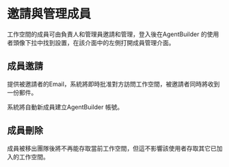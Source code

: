 # 邀請與管理成員

工作空間的成員可由負責人和管理員邀請和管理，登入後在AgentBuilder 的使用者頭像下拉中找到設置，在該介面中的左側打開成員管理介面。

## 成員邀請

提供被邀請者的Email，系統將即時批准對方訪問工作空間，被邀請者同時將收到一份郵件。

系統將自動新成員建立AgentBuilder 帳號。

## 成員刪除

成員被移出團隊後將不再能存取當前工作空間，但這不影響該使用者存取其它已加入的工作空間。
